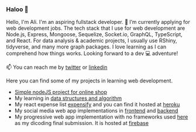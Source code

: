### Haloo 👋


Hello, I'm Ali. I'm an aspiring fullstack developer. 🔭 I’m currently applying for web development jobs. The tech stack that I use for web development are Node.js, Express, Mongoose, Sequelize, Socket.io, GraphQL, TypeScript, and React. For data analysis & academic projects, I usually use RShiny, tidyverse, and many more graph packages. I love learning as I can comprehend how things works. Looking forward to a dev 💻 adventure!

📫 You can reach me by [twitter](https://twitter.com/osairisali) or [linkedin](https://www.linkedin.com/in/aliakbarhakim/)

Here you can find some of my projects in learning web development.
- [Simple nodeJS project for online shop](https://github.com/osairisali/nodeJSProject)
- My learning in [data structures and algorithm](https://github.com/osairisali/DS-Algorithm)
- My react expense list [expensify](https://github.com/osairisali/react-expensify/tree/master) and you can find it hosted at [heroku](https://expensify-mimio.herokuapp.com/)
- My social media web app implementations in [frontend](https://github.com/osairisali/sosmedApp-frontend) and [backend](https://github.com/osairisali/sosmedApp-backend)
- My progressive web app implementation with no frameworks used [here](https://github.com/osairisali/restaurant-app) as my dicoding final submission. It is hosted at [firebase](https://restaurant-app-23e98.firebaseapp.com/)





